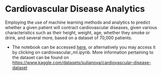 # Cardiovascular Disease Analytics

Employing the use of machine learning methods and analytics to predict whether a given patient will contract cardiovascular diseases, given various characteristics such as their height, weight, age, whether they smoke or drink, and several more, based on a dataset of 70,000 patients.
- The notebook can be accessed [here](https://github.com/Yihan2407/cardiovascular_diseases_ml_project/blob/main/cardiovascular_ml.ipynb), or alternatively you may access it by clicking on cardiovascular_ml.ipynb.
More information pertaining to the dataset can be found on https://www.kaggle.com/datasets/sulianova/cardiovascular-disease-dataset
